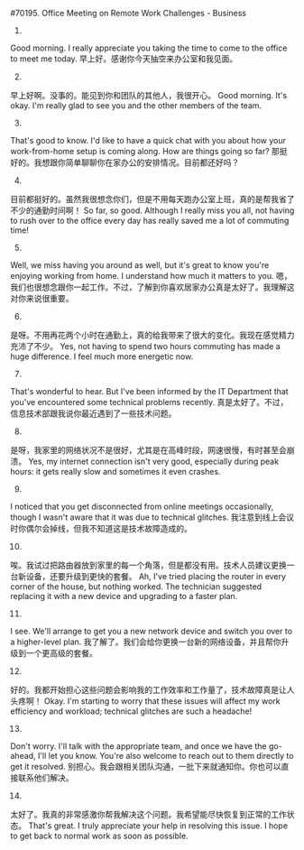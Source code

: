 #70195. Office Meeting on Remote Work Challenges - Business

1.
Good morning. I really appreciate you taking the time to come to the office to meet me today.
早上好。感谢你今天抽空来办公室和我见面。

2.
早上好啊。没事的。能见到你和团队的其他人，我很开心。
Good morning. It's okay. I'm really glad to see you and the other members of the team.

3.
That's good to know. I'd like to have a quick chat with you about how your work-from-home setup is coming along. How are things going so far?
那挺好的。我想跟你简单聊聊你在家办公的安排情况。目前都还好吗？

4.
目前都挺好的。虽然我很想念你们，但是不用每天跑办公室上班，真的是帮我省了不少的通勤时间啊！
So far, so good. Although I really miss you all, not having to rush over to the office every day has really saved me a lot of commuting time!

5.
Well, we miss having you around as well, but it's great to know you're enjoying working from home. I understand how much it matters to you.
嗯，我们也很想念跟你一起工作。不过，了解到你喜欢居家办公真是太好了。我理解这对你来说很重要。

6.
是呀。不用再花两个小时在通勤上，真的给我带来了很大的变化。我现在感觉精力充沛了不少。
Yes, not having to spend two hours commuting has made a huge difference. I feel much more energetic now.

7.
That's wonderful to hear. But I've been informed by the IT Department that you've encountered some technical problems recently.
真是太好了。不过，信息技术部跟我说你最近遇到了一些技术问题。

8.
是呀，我家里的网络状况不是很好，尤其是在高峰时段，网速很慢，有时甚至会崩溃。
Yes, my internet connection isn't very good, especially during peak hours: it gets really slow and sometimes it even crashes.

9.
I noticed that you get disconnected from online meetings occasionally, though I wasn't aware that it was due to technical glitches.
我注意到线上会议时你偶尔会掉线，但我不知道这是技术故障造成的。

10.
唉。我试过把路由器放到家里的每一个角落，但是都没有用。技术人员建议更换一台新设备，还要升级到更快的套餐。
Ah, I've tried placing the router in every corner of the house, but nothing worked. The technician suggested replacing it with a new device and upgrading to a faster plan.

11.
I see. We'll arrange to get you a new network device and switch you over to a higher-level plan.
我了解了。我们会给你更换一台新的网络设备，并且帮你升级到一个更高级的套餐。

12.
好的。我都开始担心这些问题会影响我的工作效率和工作量了，技术故障真是让人头疼啊！
Okay. I'm starting to worry that these issues will affect my work efficiency and workload; technical glitches are such a headache!

13.
Don't worry. I'll talk with the appropriate team, and once we have the go-ahead, I'll let you know. You're also welcome to reach out to them directly to get it resolved.
别担心。我会跟相关团队沟通，一批下来就通知你。你也可以直接联系他们解决。

14.
太好了。我真的非常感激你帮我解决这个问题。我希望能尽快恢复到正常的工作状态。
That's great. I truly appreciate your help in resolving this issue. I hope to get back to normal work as soon as possible.